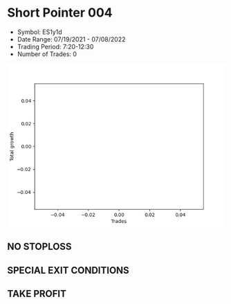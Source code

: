 # Short Pointer 004 
- Symbol: ES1y1d
- Date Range: 07/19/2021 - 07/08/2022
- Trading Period: 7:20-12:30
- Number of Trades: 0

![Plot](ShortPointer004ES1y1d.png)
## NO STOPLOSS









## SPECIAL EXIT CONDITIONS 


## TAKE PROFIT









